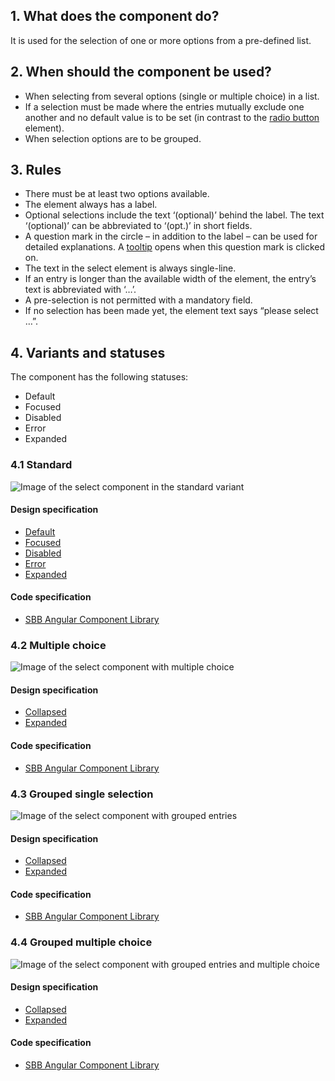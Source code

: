 ## 1. What does the component do?
It is used for the selection of one or more options from a pre-defined list.

## 2. When should the component be used?
* When selecting from several options (single or multiple choice) in a list.
* If a selection must be made where the entries mutually exclude one another and no default value is to be set (in contrast to the [radio button](https://digital.sbb.ch/en/components/radiobutton) element).
* When selection options are to be grouped.

## 3. Rules
* There must be at least two options available.
* The element always has a label.
* Optional selections include the text ‘(optional)’ behind the label. The text ‘(optional)’ can be abbreviated to ‘(opt.)’ in short fields.
* A question mark in the circle – in addition to the label – can be used for detailed explanations. A [tooltip](https://digital.sbb.ch/en/components/tooltip) opens when this question mark is clicked on.
* The text in the select element is always single-line.
* If an entry is longer than the available width of the element, the entry’s text is abbreviated with ‘…’.
* A pre-selection is not permitted with a mandatory field.
* If no selection has been made yet, the element text says “please select …”.

## 4. Variants and statuses
The component has the following statuses:
* Default
* Focused
* Disabled
* Error
* Expanded

### 4.1 Standard
![Image of the select component in the standard variant](https://raw.githubusercontent.com/sbb-design-systems/sbb-design-system/master/website/components/select/images/select_default.png 'class: image')

#### Design specification
* [Default](https://sbb.invisionapp.com/d/main#/console/15744722/327200956/inspect)
* [Focused](https://sbb.invisionapp.com/d/main#/console/15744722/327200957/inspect)
* [Disabled](https://sbb.invisionapp.com/d/main#/console/15744722/327200958/inspect)
* [Error](https://sbb.invisionapp.com/d/main#/console/15744722/327200959/inspect)
* [Expanded](https://sbb.invisionapp.com/d/main#/console/15744722/327200960/inspect)

#### Code specification
* [SBB Angular Component Library](https://sbb-angular.app.sbb.ch/latest/content/select)

### 4.2 Multiple choice 
![Image of the select component with multiple choice](https://raw.githubusercontent.com/sbb-design-systems/sbb-design-system/master/website/components/select/images/select_multi.png 'class: image')

#### Design specification
* [Collapsed](https://sbb.invisionapp.com/d/main#/console/15744722/327200961/inspect)
* [Expanded](https://sbb.invisionapp.com/d/main#/console/15744722/327200962/inspect)

#### Code specification
* [SBB Angular Component Library](https://sbb-angular.app.sbb.ch/latest/content/select)

### 4.3 Grouped single selection
![Image of the select component with grouped entries](https://raw.githubusercontent.com/sbb-design-systems/sbb-design-system/master/website/components/select/images/select_grouped_single.png 'class: image')

#### Design specification
* [Collapsed](https://sbb.invisionapp.com/d/main#/console/15744722/327200963/inspect)
* [Expanded](https://sbb.invisionapp.com/d/main#/console/15744722/327200964/inspect)

#### Code specification
* [SBB Angular Component Library](https://sbb-angular.app.sbb.ch/latest/content/select)

### 4.4 Grouped multiple choice
![Image of the select component with grouped entries and multiple choice](https://raw.githubusercontent.com/sbb-design-systems/sbb-design-system/master/website/components/select/images/select_grouped_multi.png 'class: image')

#### Design specification
* [Collapsed](https://sbb.invisionapp.com/d/main#/console/15744722/327200965/inspect)
* [Expanded](https://sbb.invisionapp.com/d/main#/console/15744722/327200966/inspect)

#### Code specification
* [SBB Angular Component Library](https://sbb-angular.app.sbb.ch/latest/content/select)